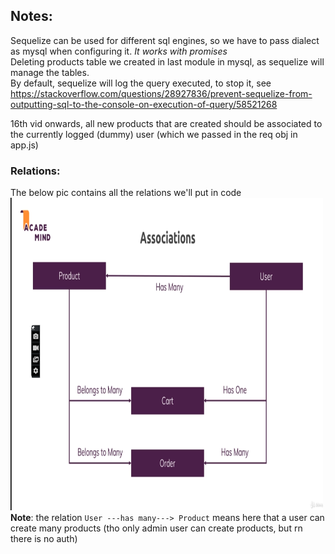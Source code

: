 ## Notes:

Sequelize can be used for different sql engines, so we have to pass dialect as mysql when configuring it. _It works with promises_ <br>
Deleting products table we created in last module in mysql, as sequelize will manage the tables. <br>
By default, sequelize will log the query executed, to stop it, see https://stackoverflow.com/questions/28927836/prevent-sequelize-from-outputting-sql-to-the-console-on-execution-of-query/58521268 <br>

16th vid onwards, all new products that are created should be associated to the currently logged (dummy) user (which we passed in the req obj in app.js)

### Relations:

The below pic contains all the relations we'll put in code <br>
<img src="relations.png" width="500" height="500" alt="data relations in code"> <br>
**Note**: the relation `User ---has many---> Product` means here that a user can create many products (tho only admin user can create products, but rn there is no auth)
